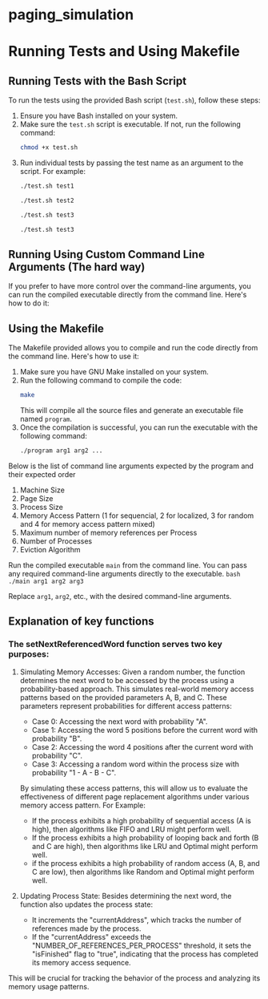# paging_simulation


# Running Tests and Using Makefile

## Running Tests with the Bash Script

To run the tests using the provided Bash script (`test.sh`), follow these steps:

1. Ensure you have Bash installed on your system.
2. Make sure the `test.sh` script is executable. If not, run the following command:
    ```bash
    chmod +x test.sh
    ```
3. Run individual tests by passing the test name as an argument to the script. For example:
    ```bash
    ./test.sh test1
    ```
    ```bash
    ./test.sh test2
    ```
    ```bash
    ./test.sh test3
    ```
    ```bash
    ./test.sh test3
    ```
## Running Using Custom Command Line Arguments (The hard way)

If you prefer to have more control over the command-line arguments, you can run the compiled executable directly from the command line. Here's how to do it:

## Using the Makefile
The Makefile provided allows you to compile and run the code directly from the command line. Here's how to use it:

1. Make sure you have GNU Make installed on your system.
2. Run the following command to compile the code:
    ```bash
    make
    ```
    This will compile all the source files and generate an executable file named `program`.
3. Once the compilation is successful, you can run the executable with the following command:
    ```bash
    ./program arg1 arg2 ...
    ```

Below is the list of command line arguments expected by the program and their expected order

1. Machine Size
2. Page Size
3. Process Size
4. Memory Access Pattern (1 for sequencial, 2 for localized, 3 for random and 4 for memory access pattern mixed)
5. Maximum number of memory references per Process
6. Number of Processes
7. Eviction Algorithm



Run the compiled executable `main` from the command line. You can pass any required command-line arguments directly to the executable.
    ```bash
    ./main arg1 arg2 arg3
    ```

Replace `arg1`, `arg2`, etc., with the desired command-line arguments.


## Explanation of key functions
### The setNextReferencedWord function serves two key purposes:

1. Simulating Memory Accesses: Given a random number, the function determines the next word to be accessed by the process using a probability-based approach.
   This simulates real-world memory access patterns based on the provided parameters A, B, and C. These parameters represent probabilities for different access patterns:

    - Case 0: Accessing the next word with probability "A".
    - Case 1: Accessing the word 5 positions before the current word with probability "B".
    - Case 2: Accessing the word 4 positions after the current word with probability "C".
    - Case 3: Accessing a random word within the process size with probability "1 - A - B - C".

    By simulating these access patterns, this will allow us to evaluate the effectiveness of different page replacement algorithms under various memory access pattern.
    For Example: 
    - If the process exhibits a high probability of sequential access (A is high), then algorithms like FIFO and LRU might perform well.
    - If the process exhibits a high probability of looping back and forth (B and C are high), then algorithms like LRU and Optimal might perform well.
    - if the process exhibits a high probability of random access (A, B, and C are low), then algorithms like Random and Optimal might perform well.

2. Updating Process State: Besides determining the next word, the function also updates the process state:

    - It increments the "currentAddress", which tracks the number of references made by the process.
    - If the "currentAddress" exceeds the "NUMBER_OF_REFERENCES_PER_PROCESS" threshold, it sets the "isFinished" flag to "true", indicating that the process has completed its memory access sequence.

This will be crucial for tracking the behavior of the process and analyzing its memory usage patterns.